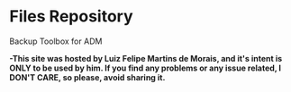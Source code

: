# Files Repository
Backup Toolbox for ADM

  **-This site was hosted by Luiz Felipe Martins de Morais, and it's intent is **ONLY** to be used by him. If you find any problems or any issue related, I DON'T CARE, so please, avoid sharing it.**
